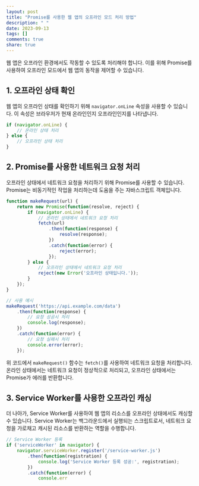 ```yaml
---
layout: post
title: "Promise를 사용한 웹 앱의 오프라인 모드 처리 방법"
description: " "
date: 2023-09-13
tags: []
comments: true
share: true
---
```


웹 앱은 오프라인 환경에서도 작동할 수 있도록 처리해야 합니다. 이를 위해 Promise를 사용하여 오프라인 모드에서 웹 앱의 동작을 제어할 수 있습니다.

## 1. 오프라인 상태 확인

웹 앱의 오프라인 상태를 확인하기 위해 `navigator.onLine` 속성을 사용할 수 있습니다. 이 속성은 브라우저가 현재 온라인인지 오프라인인지를 나타냅니다.

```javascript
if (navigator.onLine) {
    // 온라인 상태 처리
} else {
    // 오프라인 상태 처리
}
```

## 2. Promise를 사용한 네트워크 요청 처리

오프라인 상태에서 네트워크 요청을 처리하기 위해 Promise를 사용할 수 있습니다. Promise는 비동기적인 작업을 처리하는데 도움을 주는 자바스크립트 객체입니다.

```javascript
function makeRequest(url) {
    return new Promise(function(resolve, reject) {
        if (navigator.onLine) {
            // 온라인 상태에서 네트워크 요청 처리
            fetch(url)
                .then(function(response) {
                    resolve(response);
                })
                .catch(function(error) {
                    reject(error);
                });
        } else {
            // 오프라인 상태에서 네트워크 요청 처리
            reject(new Error('오프라인 상태입니다.'));
        }
    });
}

// 사용 예시
makeRequest('https://api.example.com/data')
    .then(function(response) {
        // 요청 성공시 처리
        console.log(response);
    })
    .catch(function(error) {
        // 요청 실패시 처리
        console.error(error);
    });
```

위 코드에서 `makeRequest()` 함수는 `fetch()`를 사용하여 네트워크 요청을 처리합니다. 온라인 상태에서는 네트워크 요청이 정상적으로 처리되고, 오프라인 상태에서는 Promise가 에러를 반환합니다.

## 3. Service Worker를 사용한 오프라인 캐싱

더 나아가, Service Worker를 사용하여 웹 앱의 리소스를 오프라인 상태에서도 캐싱할 수 있습니다. Service Worker는 백그라운드에서 실행되는 스크립트로서, 네트워크 요청을 가로채고 캐시된 리소스를 반환하는 역할을 수행합니다.

```javascript
// Service Worker 등록
if ('serviceWorker' in navigator) {
    navigator.serviceWorker.register('/service-worker.js')
        .then(function(registration) {
            console.log('Service Worker 등록 성공:', registration);
        })
        .catch(function(error) {
            console.err